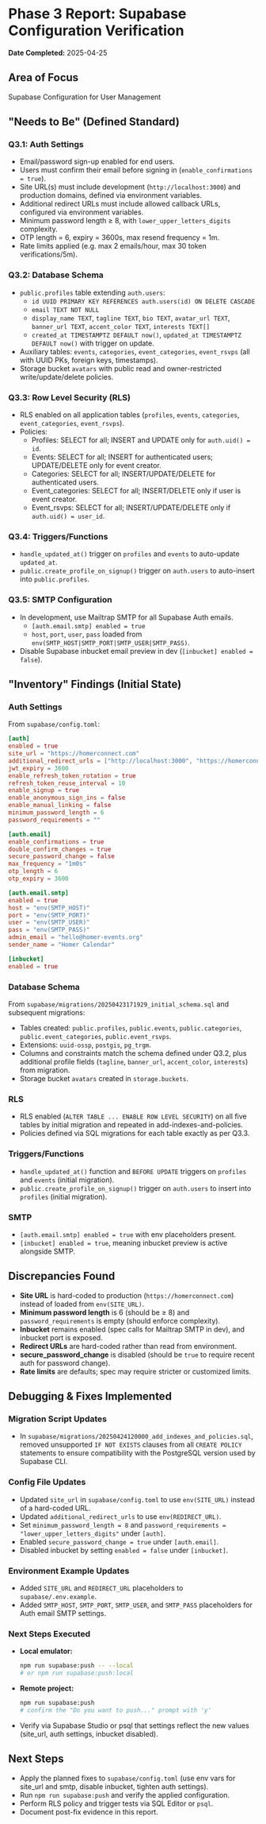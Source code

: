  # Phase 3 Report: Supabase Configuration Verification

 **Date Completed:** 2025-04-25

 ## Area of Focus

 Supabase Configuration for User Management

 ## "Needs to Be" (Defined Standard)

 ### Q3.1: Auth Settings
 - Email/password sign-up enabled for end users.
 - Users must confirm their email before signing in (`enable_confirmations = true`).
 - Site URL(s) must include development (`http://localhost:3000`) and production domains, defined via environment variables.
 - Additional redirect URLs must include allowed callback URLs, configured via environment variables.
 - Minimum password length ≥ 8, with `lower_upper_letters_digits` complexity.
 - OTP length = 6, expiry = 3600s, max resend frequency = 1m.
 - Rate limits applied (e.g. max 2 emails/hour, max 30 token verifications/5m).

 ### Q3.2: Database Schema
 - `public.profiles` table extending `auth.users`:
   - `id UUID PRIMARY KEY REFERENCES auth.users(id) ON DELETE CASCADE`
   - `email TEXT NOT NULL`
   - `display_name TEXT`, `tagline TEXT`, `bio TEXT`, `avatar_url TEXT`, `banner_url TEXT`, `accent_color TEXT`, `interests TEXT[]`
   - `created_at TIMESTAMPTZ DEFAULT now()`, `updated_at TIMESTAMPTZ DEFAULT now()` with trigger on update.
 - Auxiliary tables: `events`, `categories`, `event_categories`, `event_rsvps` (all with UUID PKs, foreign keys, timestamps).
 - Storage bucket `avatars` with public read and owner-restricted write/update/delete policies.

 ### Q3.3: Row Level Security (RLS)
 - RLS enabled on all application tables (`profiles`, `events`, `categories`, `event_categories`, `event_rsvps`).
 - Policies:
   - Profiles: SELECT for all; INSERT and UPDATE only for `auth.uid() = id`.
   - Events: SELECT for all; INSERT for authenticated users; UPDATE/DELETE only for event creator.
   - Categories: SELECT for all; INSERT/UPDATE/DELETE for authenticated users.
   - Event_categories: SELECT for all; INSERT/DELETE only if user is event creator.
   - Event_rsvps: SELECT for all; INSERT/UPDATE/DELETE only if `auth.uid() = user_id`.

 ### Q3.4: Triggers/Functions
 - `handle_updated_at()` trigger on `profiles` and `events` to auto-update `updated_at`.
 - `public.create_profile_on_signup()` trigger on `auth.users` to auto-insert into `public.profiles`.

 ### Q3.5: SMTP Configuration
 - In development, use Mailtrap SMTP for all Supabase Auth emails.
   - `[auth.email.smtp] enabled = true`
   - `host`, `port`, `user`, `pass` loaded from `env(SMTP_HOST|SMTP_PORT|SMTP_USER|SMTP_PASS)`.
 - Disable Supabase inbucket email preview in dev (`[inbucket] enabled = false`).

 ## "Inventory" Findings (Initial State)

 ### Auth Settings
 From `supabase/config.toml`:
 ```toml
 [auth]
 enabled = true
 site_url = "https://homerconnect.com"
 additional_redirect_urls = ["http://localhost:3000", "https://homerconnect.com"]
 jwt_expiry = 3600
 enable_refresh_token_rotation = true
 refresh_token_reuse_interval = 10
 enable_signup = true
 enable_anonymous_sign_ins = false
 enable_manual_linking = false
 minimum_password_length = 6
 password_requirements = ""

 [auth.email]
 enable_confirmations = true
 double_confirm_changes = true
 secure_password_change = false
 max_frequency = "1m0s"
 otp_length = 6
 otp_expiry = 3600

 [auth.email.smtp]
 enabled = true
 host = "env(SMTP_HOST)"
 port = "env(SMTP_PORT)"
 user = "env(SMTP_USER)"
 pass = "env(SMTP_PASS)"
 admin_email = "hello@homer-events.org"
 sender_name = "Homer Calendar"

 [inbucket]
 enabled = true
 ```

 ### Database Schema
 From `supabase/migrations/20250423171929_initial_schema.sql` and subsequent migrations:
 - Tables created: `public.profiles`, `public.events`, `public.categories`, `public.event_categories`, `public.event_rsvps`.
 - Extensions: `uuid-ossp`, `postgis`, `pg_trgm`.
 - Columns and constraints match the schema defined under Q3.2, plus additional profile fields (`tagline`, `banner_url`, `accent_color`, `interests`) from migration.
 - Storage bucket `avatars` created in `storage.buckets`.

 ### RLS
 - RLS enabled (`ALTER TABLE ... ENABLE ROW LEVEL SECURITY`) on all five tables by initial migration and repeated in add-indexes-and-policies.
 - Policies defined via SQL migrations for each table exactly as per Q3.3.

 ### Triggers/Functions
 - `handle_updated_at()` function and `BEFORE UPDATE` triggers on `profiles` and `events` (initial migration).
 - `public.create_profile_on_signup()` trigger on `auth.users` to insert into `profiles` (initial migration).

 ### SMTP
 - `[auth.email.smtp] enabled = true` with env placeholders present.
 - `[inbucket] enabled = true`, meaning inbucket preview is active alongside SMTP.

 ## Discrepancies Found

 - **Site URL** is hard-coded to production (`https://homerconnect.com`) instead of loaded from `env(SITE_URL)`.
 - **Minimum password length** is 6 (should be ≥ 8) and `password_requirements` is empty (should enforce complexity).
 - **Inbucket** remains enabled (spec calls for Mailtrap SMTP in dev), and inbucket port is exposed.
 - **Redirect URLs** are hard-coded rather than read from environment.
 - **secure_password_change** is disabled (should be `true` to require recent auth for password change).
 - **Rate limits** are defaults; spec may require stricter or customized limits.

## Debugging & Fixes Implemented

### Migration Script Updates
- In `supabase/migrations/20250424120000_add_indexes_and_policies.sql`, removed unsupported `IF NOT EXISTS` clauses from all `CREATE POLICY` statements to ensure compatibility with the PostgreSQL version used by Supabase CLI.

### Config File Updates
- Updated `site_url` in `supabase/config.toml` to use `env(SITE_URL)` instead of a hard-coded URL.
- Updated `additional_redirect_urls` to use `env(REDIRECT_URL)`.
- Set `minimum_password_length = 8` and `password_requirements = "lower_upper_letters_digits"` under `[auth]`.
- Enabled `secure_password_change = true` under `[auth.email]`.
- Disabled inbucket by setting `enabled = false` under `[inbucket]`.
### Environment Example Updates
- Added `SITE_URL` and `REDIRECT_URL` placeholders to `supabase/.env.example`.
- Added `SMTP_HOST`, `SMTP_PORT`, `SMTP_USER`, and `SMTP_PASS` placeholders for Auth email SMTP settings.

### Next Steps Executed
- **Local emulator:**
  ```bash
  npm run supabase:push -- --local
  # or npm run supabase:push:local
  ```
- **Remote project:**
  ```bash
  npm run supabase:push
  # confirm the "Do you want to push..." prompt with 'y'
  ```
- Verify via Supabase Studio or psql that settings reflect the new values (site_url, auth settings, inbucket disabled).

 ## Next Steps

 - Apply the planned fixes to `supabase/config.toml` (use env vars for site_url and smtp, disable inbucket, tighten auth settings).
 - Run `npm run supabase:push` and verify the applied configuration.
 - Perform RLS policy and trigger tests via SQL Editor or `psql`.
 - Document post-fix evidence in this report.
